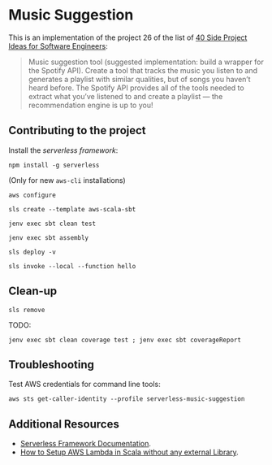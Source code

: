 # Music Suggestion

This is an implementation of the project 26 of the list of [40 Side Project Ideas for Software Engineers](https://www.codementor.io/@npostolovski/40-side-project-ideas-for-software-engineers-g8xckyxef):

> Music suggestion tool (suggested implementation: build a wrapper for the Spotify API). Create a tool that tracks the music you listen to and generates a playlist with similar qualities, but of songs you haven’t heard before. The Spotify API provides all of the tools needed to extract what you’ve listened to and create a playlist — the recommendation engine is up to you!

## Contributing to the project

Install the _serverless framework_:

```shell script
npm install -g serverless
```

(Only for new `aws-cli` installations)
```shell script
aws configure
```

```shell script
sls create --template aws-scala-sbt
```

```shell script
jenv exec sbt clean test
```

```shell script
jenv exec sbt assembly
```

```shell script
sls deploy -v
```

```shell script
sls invoke --local --function hello
```

## Clean-up

```shell script
sls remove
```

TODO:

```shell script
jenv exec sbt clean coverage test ; jenv exec sbt coverageReport
```

## Troubleshooting

Test AWS credentials for command line tools:

```shell script
aws sts get-caller-identity --profile serverless-music-suggestion
```

## Additional Resources

* [Serverless Framework Documentation](https://www.serverless.com/framework/docs/).
* [How to Setup AWS Lambda in Scala without any external Library](https://edward-huang.com/aws/cloud/2019/11/28/how-to-setup-aws-lambda-in-scala-without-any-external-library/).
